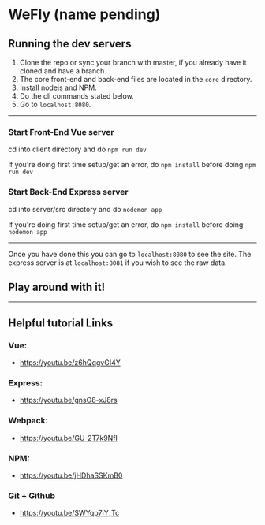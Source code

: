 WeFly (name pending)
===

## Running the dev servers
1. Clone the repo or sync your branch with master, if you already have it cloned and have a branch.
2. The core front-end and back-end files are located in the `core` directory.
3. Install nodejs and NPM.
4. Do the cli commands stated below.
5. Go to `localhost:8080`.

---
### Start Front-End Vue server
cd into client directory and do `npm run dev`

If you're doing first time setup/get an error, do `npm install` before doing `npm run dev`

### Start Back-End Express server
cd into server/src directory and do `nodemon app` 

If you're doing first time setup/get an error, do `npm install` before doing `nodemon app`

---
Once you have done this you can go to `localhost:8080` to see the site. 
The express server is at `localhost:8081` if you wish to see the raw data.

## Play around with it!

---
## Helpful tutorial Links

### Vue:
  + https://youtu.be/z6hQqgvGI4Y

### Express:
  + https://youtu.be/gnsO8-xJ8rs

### Webpack:
  + https://youtu.be/GU-2T7k9NfI

### NPM:
  + https://youtu.be/jHDhaSSKmB0

### Git + Github
  + https://youtu.be/SWYqp7iY_Tc

